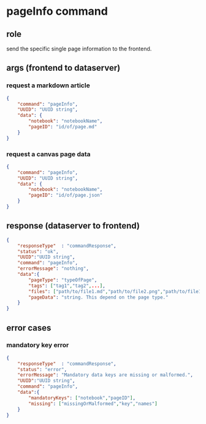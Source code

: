 # pageInfo command
## role
 send the specific single page information to the frontend.

## args (frontend to dataserver)
### request a markdown article
```json
{
    "command": "pageInfo",
    "UUID": "UUID string",
    "data": {
        "notebook": "notebookName",
        "pageID": "id/of/page.md"
    }
}
```
### request a canvas page data
```json
{
    "command": "pageInfo",
    "UUID": "UUID string",
    "data": {
        "notebook": "notebookName",
        "pageID": "id/of/page.json"
    }
}
```

## response (dataserver to frontend)
```json
{
    "responseType"  : "commandResponse",
    "status": "ok",
    "UUID":"UUID string",
    "command": "pageInfo",
    "errorMessage": "nothing",
    "data":{
        "pageType": "typeOfPage",
        "tags": ["tag1","tag2",...],
        "files": ["path/to/file1.md","path/to/file2.png","path/to/file1.blender"...],
        "pageData": "string. This depend on the page type."
    }
}
```

## error cases
### mandatory key error
```json
{
    "responseType"  : "commandResponse",
    "status": "error",
    "errorMessage": "Mandatory data keys are missing or malformed.",
    "UUID":"UUID string",
    "command": "pageInfo",
    "data":{
        "mandatoryKeys": ["notebook","pageID"],
        "missing": ["missingOrMalformed","key","names"]
    }
}
```



